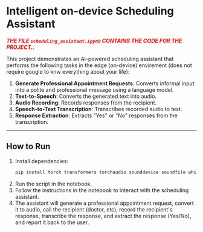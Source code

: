 # Intelligent on-device Scheduling Assistant


<span style="color:red">***THE FILE `scheduling_assistant.ipynb` CONTAINS THE CODE FOR THE PROJECT.***</span>.

This project demonstrates an AI-powered scheduling assistant that performs the following tasks in the edge (on-device) envirement (does not require google to knw everything about your life):

1. **Generate Professional Appointment Requests**: Converts informal input into a polite and professional message using a language model.
2. **Text-to-Speech**: Converts the generated text into audio.
3. **Audio Recording**: Records responses from the recipient.
4. **Speech-to-Text Transcription**: Transcribes recorded audio to text.
5. **Response Extraction**: Extracts "Yes" or "No" responses from the transcription.

---

## How to Run

1. Install dependencies:
   ```bash
   pip install torch transformers torchaudio sounddevice soundfile whisperspeech
    ```
2. Run the script in the notebook.
3. Follow the instructions in the notebook to interact with the scheduling assistant.
4. The assistant will generate a professional appointment request, convert it to audio, call the recipient (doctor, etc), record the recipient's response, transcribe the response, and extract the response (Yes/No), and report it back to the user.

